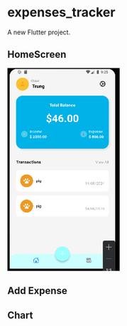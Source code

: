 # expenses_tracker

A new Flutter project.

## HomeScreen
![img_1.png](img_1.png)

## Add Expense

## Chart



